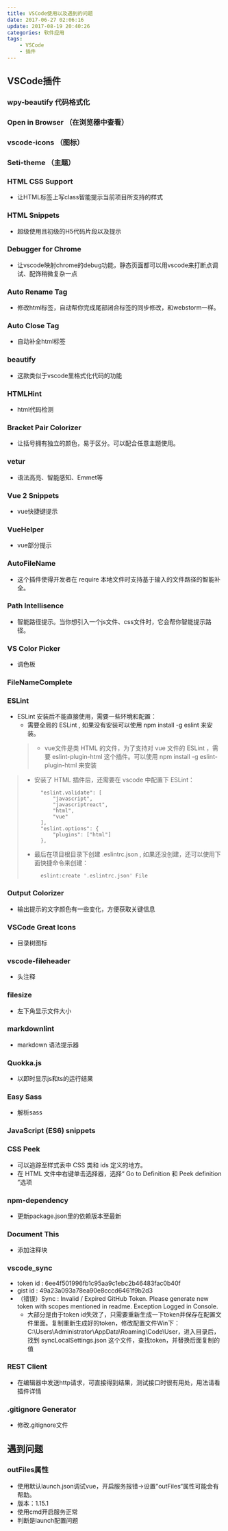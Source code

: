 ```yaml
---
title: VSCode使用以及遇到的问题
date: 2017-06-27 02:06:16
update: 2017-08-19 20:40:26
categories: 软件应用
tags: 
    - VSCode
    - 插件
---
```

## VSCode插件

### wpy-beautify 代码格式化

### Open in Browser （在浏览器中查看）

### vscode-icons （图标）

### Seti-theme （主题）

### HTML CSS Support

- 让HTML标签上写class智能提示当前项目所支持的样式

### HTML Snippets

- 超级使用且初级的H5代码片段以及提示

### Debugger for Chrome

- 让vscode映射chrome的debug功能，静态页面都可以用vscode来打断点调试、配饰稍微复杂一点

### Auto Rename Tag

- 修改html标签，自动帮你完成尾部闭合标签的同步修改，和webstorm一样。

### Auto Close Tag

- 自动补全html标签

### beautify

- 这款类似于vscode里格式化代码的功能

### HTMLHint

- html代码检测

### Bracket Pair Colorizer

- 让括号拥有独立的颜色，易于区分。可以配合任意主题使用。

### vetur

- 语法高亮、智能感知、Emmet等

### Vue 2 Snippets

- vue快捷键提示

### VueHelper

- vue部分提示

### AutoFileName

- 这个插件使得开发者在 require 本地文件时支持基于输入的文件路径的智能补全。

### Path Intellisence

- 智能路径提示。当你想引入一个js文件、css文件时，它会帮你智能提示路径。

### VS Color Picker

- 调色板

### FileNameComplete

### ESLint

- ESLint 安装后不能直接使用，需要一些环境和配置：
	- 需要全局的 ESLint , 如果没有安装可以使用 npm install -g eslint 来安装。
	> - vue文件是类 HTML 的文件，为了支持对 vue 文件的 ESLint ，需要 eslint-plugin-html 这个插件。可以使用 npm install -g eslint-plugin-html 来安装
> 	- 安装了 HTML 插件后，还需要在 vscode 中配置下 ESLint：
> 
> 			"eslint.validate": [
> 		        "javascript",
> 		        "javascriptreact",
> 		        "html",
> 		        "vue"
> 		    ],
> 		    "eslint.options": {
> 		        "plugins": ["html"]
> 		    },
> 	- 最后在项目根目录下创建 .eslintrc.json , 如果还没创建，还可以使用下面快捷命令来创建：
> 		
> 			eslint:create '.eslintrc.json' File

### Output Colorizer

- 输出提示的文字颜色有一些变化，方便获取关键信息

### VSCode Great Icons

- 目录树图标

### vscode-fileheader

- 头注释

### filesize

- 左下角显示文件大小

### markdownlint

- markdown 语法提示器

### Quokka.js

- 以即时显示js和ts的运行结果

### Easy Sass

- 解析sass

### JavaScript (ES6) snippets

### CSS Peek

- 可以追踪至样式表中 CSS 类和 ids 定义的地方。
- 在 HTML 文件中右键单击选择器，选择“ Go to Definition 和 Peek definition ”选项

### npm-dependency

- 更新package.json里的依赖版本至最新

### Document This

- 添加注释块

### vscode_sync

- token id : 6ee4f501996fb1c95aa9c1ebc2b46483fac0b40f
- gist id : 49a23a093a78ea90e8cccd6461f9b2d3
- （错误）Sync : Invalid / Expired GitHub Token. Please generate new token with scopes mentioned in readme. Exception Logged in Console.  
	- 大部分是由于token id失效了，只需要重新生成一下token并保存在配置文件里面。复制重新生成好的token，修改配置文件Win下：C:\Users\Administrator\AppData\Roaming\Code\User，进入目录后，找到 syncLocalSettings.json 这个文件，查找token，并替换后面复制的值

### REST Client

- 在编辑器中发送http请求，可直接得到结果，测试接口时很有用处，用法请看插件详情

### .gitignore Generator

- 修改.gitignore文件

## 遇到问题
### outFiles属性
- 使用默认launch.json调试vue，开启服务报错->设置”outFiles“属性可能会有帮助。
- 版本：1.15.1
- 使用cmd开启服务正常
- 判断是launch配置问题
